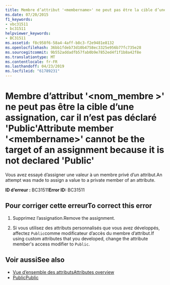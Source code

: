 ```yaml
---
title: Membre d’attribut '<membername>' ne peut pas être la cible d’une assignation, car il n’est pas déclaré 'Public'
ms.date: 07/20/2015
f1_keywords:
- vbc31511
- bc31511
helpviewer_keywords:
- BC31511
ms.assetid: f8c958f6-58a4-4aff-b8c3-f2e9481e8132
ms.openlocfilehash: 36bb1fdeb73d10b4758ec3325e956b77fc735e28
ms.sourcegitcommit: 9b552addadfb57fab0b9e7852ed4f1f1b8a42f8e
ms.translationtype: MT
ms.contentlocale: fr-FR
ms.lasthandoff: 04/23/2019
ms.locfileid: "61789231"
---
```

# <a name="attribute-member-membername-cannot-be-the-target-of-an-assignment-because-it-is-not-declared-public"></a><span data-ttu-id="8c697-102">Membre d’attribut '\<nom_membre >' ne peut pas être la cible d’une assignation, car il n’est pas déclaré 'Public'</span><span class="sxs-lookup"><span data-stu-id="8c697-102">Attribute member '\<membername>' cannot be the target of an assignment because it is not declared 'Public'</span></span>
<span data-ttu-id="8c697-103">Vous avez essayé d’assigner une valeur à un membre privé d’un attribut.</span><span class="sxs-lookup"><span data-stu-id="8c697-103">An attempt was made to assign a value to a private member of an attribute.</span></span>  
  
 <span data-ttu-id="8c697-104">**ID d’erreur :** BC31511</span><span class="sxs-lookup"><span data-stu-id="8c697-104">**Error ID:** BC31511</span></span>  
  
## <a name="to-correct-this-error"></a><span data-ttu-id="8c697-105">Pour corriger cette erreur</span><span class="sxs-lookup"><span data-stu-id="8c697-105">To correct this error</span></span>  
  
1. <span data-ttu-id="8c697-106">Supprimez l’assignation.</span><span class="sxs-lookup"><span data-stu-id="8c697-106">Remove the assignment.</span></span>  
  
2. <span data-ttu-id="8c697-107">Si vous utilisez des attributs personnalisés que vous avez développés, affectez `Public`comme modificateur d’accès du membre d’attribut.</span><span class="sxs-lookup"><span data-stu-id="8c697-107">If using custom attributes that you developed, change the attribute member's access modifier to `Public`.</span></span>  
  
## <a name="see-also"></a><span data-ttu-id="8c697-108">Voir aussi</span><span class="sxs-lookup"><span data-stu-id="8c697-108">See also</span></span>

- [<span data-ttu-id="8c697-109">Vue d’ensemble des attributs</span><span class="sxs-lookup"><span data-stu-id="8c697-109">Attributes overview</span></span>](~/docs/visual-basic/programming-guide/concepts/attributes/index.md)
- [<span data-ttu-id="8c697-110">Public</span><span class="sxs-lookup"><span data-stu-id="8c697-110">Public</span></span>](../../visual-basic/language-reference/modifiers/public.md)
